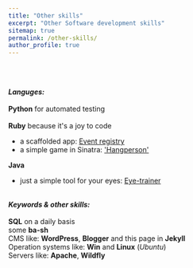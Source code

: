 ```yaml
---
title: "Other skills"
excerpt: "Other Software development skills"
sitemap: true
permalink: /other-skills/
author_profile: true
---
```

<br><br>

***Languges:***<br> <br>
 **Python** for automated testing<br><br>
 **Ruby** because it's a joy to code <br>
 - a scaffolded app: <a href="https://erex-rails-bp.herokuapp.com" target="_blank">Event registry</a><br>
 - a simple game in Sinatra: <a href="https://glacial-reaches-11177.herokuapp.com" target="_blank">'Hangperson' </a><br>

 **Java**
 - just a simple tool for your eyes: <a href="https://eyetrainer.herokuapp.com/" target="_blank">Eye-trainer</a><br><br>

***Keywords & other skills:***<br> <br>
 **SQL** on a daily basis<br>
 some **ba-sh**<br>
 CMS like: **WordPress**, **Blogger** and this page in **Jekyll**<br>
 Operation systems like: **Win** and **Linux** (*Ubuntu*)<br>
 Servers like: **Apache**, **Wildfly**<br>
